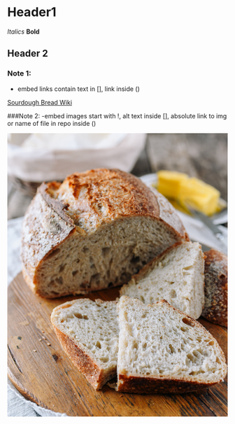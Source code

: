 # Header1

*Italics* 
**Bold**
## Header 2
### Note 1:

- embed links contain text in [], link inside ()

[Sourdough Bread Wiki](https://en.wikipedia.org/wiki/Sourdough)

###Note 2:
-embed images start with !, alt text inside [], absolute link to img or name of file in repo inside ()

![loaf of sourdough bread](sourdough-bread.jpg)
